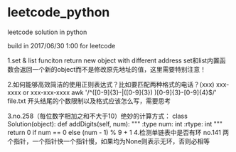 # leetcode_python
leetcode solution in python

build in 2017/06/30 1:00 for leetcode

1.set & list funciton return new object with different address
set和list内置函数会返回一个新的object而不是修改原先地址的值，这里需要特别注意！

2.如何能够高效简洁的使用正则表达式？比如要匹配两种格式的电话？(xxx) xxx-xxxx or xxx-xxx-xxxx
awk '/^([0-9]{3}-|\([0-9]{3}\) )[0-9]{3}-[0-9]{4}$/' file.txt 开头结尾的个数限制以及格式应该怎么写，需要思考

3.no.258（每位数字相加之和不大于10）绝妙的计算方式：
class Solution(object):
    def addDigits(self, num):
        """
        :type num: int
        :rtype: int
        """
        return 0 if num == 0 else (num - 1) % 9 + 1
4.检测单链表中是否有环 no.141 两个指针，一个指针快一个指针慢，如果均为None则表示无环，否则必相等